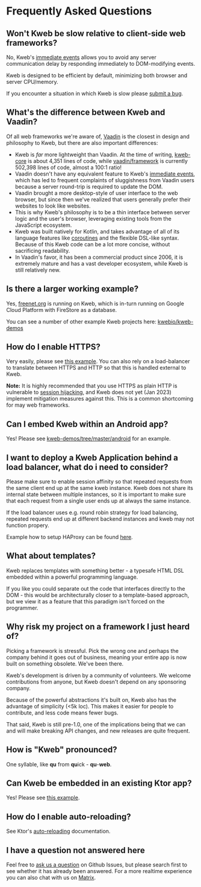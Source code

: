 # Frequently Asked Questions

<!-- toc -->

## Won't Kweb be slow relative to client-side web frameworks?

No, Kweb's [immediate
events](https://docs.kweb.io/en/latest/events.html#immediate-events)
allows you to avoid any server communication delay by responding
immediately to DOM-modifying events.

Kweb is designed to be efficient by default, minimizing both browser and
server CPU/memory.

If you encounter a situation in which Kweb is slow please [submit a
bug](https://github.com/kwebio/kweb-core/issues).

## What's the difference between Kweb and Vaadin?

Of all web frameworks we're aware of, [Vaadin](https://vaadin.com/) is
the closest in design and philosophy to Kweb, but there are also
important differences:

- Kweb is *far* more lightweight than Vaadin. At the time of writing,
    [kweb-core](https://github.com/kwebio/kweb-core) is about 4,351
    lines of code, while
    [vaadin/framework](https://github.com/vaadin/framework) is currently
    502,398 lines of code, almost a 100:1 ratio!
- Vaadin doesn't have any equivalent feature to Kweb's [immediate
    events](https://docs.kweb.io/book/events.html#immediate-events),
    which has led to frequent complaints of sluggishness from Vaadin
    users because a server round-trip is required to update the DOM.
- Vaadin brought a more desktop-style of user interface to the web
    browser, but since then we've realized that users generally prefer
    their websites to look like websites.
- This is why Kweb's philosophy is to be a thin interface between
    server logic and the user's browser, leveraging existing tools from
    the JavaScript ecosystem.
- Kweb was built natively for Kotlin, and takes advantage of all of
    its language features like
    [coroutines](https://kotlinlang.org/docs/reference/coroutines-overview.html)
    and the flexible DSL-like syntax. Because of this Kweb code can be a
    lot more concise, without sacrificing readability.
- In Vaadin's favor, it has been a commercial product since 2006, it
    is extremely mature and has a vast developer ecosystem, while Kweb
    is still relatively new.

## Is there a larger working example?

Yes, [freenet.org](https://github.com/freenet/freenetorg-website/) is running on Kweb,
which is in-turn running on Google Cloud Platform with FireStore as a database.

You can see a number of other example Kweb projects here:
[kwebio/kweb-demos](https://github.com/kwebio/kweb-demos/tree/master/)

## How do I enable HTTPS?

Very easily, please see [this
example](https://github.com/kwebio/kweb-demos/blob/master/https/src/HttpsApp.kt). You can
also rely on a load-balancer to translate between HTTPS and HTTP so that this is handled
external to Kweb.

**Note:** It is highly recommended that you use HTTPS as plain HTTP is vulnerable to
[session hijacking](https://en.wikipedia.org/wiki/Session_hijacking), and Kweb does not
yet (Jan 2023) implement mitigation measures against this. This is a common shortcoming
for may web frameworks.

## Can I embed Kweb within an Android app?

Yes! Please see
[kweb-demos/tree/master/android](https://github.com/kwebio/kweb-demos/tree/master/android)
for an example.

## I want to deploy a Kweb Application behind a load balancer, what do i need to consider?

Please make sure to enable session affinity so that repeated requests
from the same client end up at the same kweb instance. Kweb does not
share its internal state between multiple instances, so it is
important to make sure that each request from a single user ends up at
always the same instance.

If the load balancer uses e.g. round robin strategy for load balancing,
repeated requests end up at different backend instances and kweb may not
function propery.

Example how to setup HAProxy can be found
[here](<https://www.haproxy.com/de/blog/load-balancing-affinity-persistence-sticky-sessions-what-you-need-to-know/>).

## What about templates?

Kweb replaces templates with something better - a typesafe HTML DSL
embedded within a powerful programming language.

If you like you could separate out the code that interfaces directly to
the DOM - this would be architecturally closer to a template-based
approach, but we view it as a feature that this paradigm isn't forced
on the programmer.

## Why risk my project on a framework I just heard of?

Picking a framework is stressful. Pick the wrong one and perhaps the
company behind it goes out of business, meaning your entire app is now
built on something obsolete. We've been there.

Kweb's development is driven by a community of volunteers. We welcome
contributions from anyone, but Kweb doesn't depend on any sponsoring
company.

Because of the powerful abstractions it's built on, Kweb also has the
advantage of simplicity (\<5k loc). This makes it easier for people to
contribute, and less code means fewer bugs.

That said, Kweb is still pre-1.0, one of the implications being that we
can and will make breaking API changes, and new releases are quite
frequent.

## How is "Kweb" pronounced?

One syllable, like **qu** from **qu**ick - **qu**-**web**.

## Can Kweb be embedded in an existing Ktor app?

Yes! Please see [this
example](https://github.com/kwebio/kweb-demos/blob/master/ktorFeature/src/FeatureApp.kt).

## How do I enable auto-reloading?

See Ktor's [auto-reloading](https://ktor.io/docs/auto-reload.html) documentation.

## I have a question not answered here

Feel free to [ask us a
question](https://github.com/kwebio/core/issues/new) on Github Issues,
but please search first to see whether it has already been answered. For
a more realtime experience you can also chat with us on
[Matrix](https://matrix.to/#/#kweb:matrix.org).
